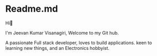 # Readme.md

Hi:wave:  


I'm Jeevan Kumar Visanagiri, Welcome to my Git hub. 

A passionate Full stack developer, loves to build applications. keen to learning new things, and an Electronics hobbyist.
